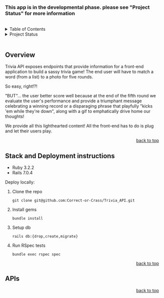 <a name="readme-top"></a>

### This app is in the developmental phase. please see "Project Status" for more information

<br>
<a name="table-of-contents"></a>
<details>
  <summary>Table of Contents</summary>
  <ul list-style-position="inside">
      <li><a href="#project-status">Project Status</a></li>
      <li><a href="#overview">Overview</a></li>
    </li>
    <li>
      <a href="#stack-and-deployment-instructions">Stack and Deployment instructions</a>
    </li>
  </ul>
</details>

<!-- PROJECT STATUS -->
<details close>
  <summary>Project Status</summary>
    <ul>
      <u>May 24 update</u>
      <li> ReadMe: initial draft created </li> 
      <li> GiphyFacade: method selecting longest words from phrase in progress </li> 
    </ul>
<br>

  <strong><u>Roadmap</u></strong>  
  [ ] Consume and Test Upsplash API  
  [ ] Structure Controllers to work with GraphQL   
  [ ] Incorporate GraphQL  
  [ ] Create Serializers  
</details>
<br>

## Overview
Trivia API exposes endpoints that provide information for a front-end application to build a sassy trivia game!
The end user will have to match a word (from a list) to a photo for five rounds. 

So easy, right!?! 

"BUT"... the user better score well because at the end of the fifth round we evaluate the user's performance and provide a triumphant message celebrating a winning record or a disparaging phrase that playfully "kicks 'em while they're down", along with a gif to emphatically drive home our thoughts!

We provide all this lighthearted content! All the front-end has to do is plug and let their users play. 

<p align="right"><a href="#readme-top">back to top</a></p>


## Stack and Deployment instructions
- Ruby 3.2.2
- Rails 7.0.4

Deploy locally:
1. Clone the repo
   ```
   git clone git@github.com:Correct-or-Crass/Trivia_API.git
   ```
2. Install gems
   ```
   bundle install
   ```
3. Setup db
   ```
   rails db:{drop,create,migrate}
   ```

4. Run RSpec tests
    ```
    bundle exec rspec spec
    ```
<p align="right"><a href="#readme-top">back to top</a></p>

## APIs 


<p align="right"><a href="#readme-top">back to top</a></p>